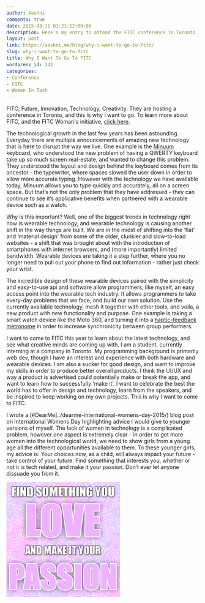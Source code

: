 ```yaml
---
author: Aashni
comments: true
date: 2015-03-11 01:21:12+00:00
description: Here's my entry to attend the FITC conference in Toronto
layout: post
link: https://aashni.me/blog/why-i-want-to-go-to-fitc/
slug: why-i-want-to-go-to-fitc
title: Why I Want To Go To FITC
wordpress_id: 142
categories:
- Conference
- FITC
- Women In Tech
---
```


FITC; Future, Innovation, Technology, Creativity. They are hosting a conference in Toronto, and this is why I want to go. To learn more about FITC, and the FITC Woman's initiative, [click here](http://fitc.ca/women/).

The technological growth in the last few years has been astounding. Everyday there are multiple announcements of  amazing new technology that is here to disrupt the way we live. One example is the [Minuum](http://minuum.com/) keyboard, who understood the new problem of having a QWERTY keyboard take up so much screen real-estate, and wanted to change this problem. They understood the layout and design behind the keyboard comes from its ancestor - the typewriter, where spaces slowed the user down in order to allow more accurate typing. However with the technology we have available today, Minuum allows you to type quickly and accurately, all on a screen space. But that’s not the only problem that they have addressed - they can continue to see it’s applicative benefits when partnered with a wearable device such as a watch.

Why is this important? Well, one of the biggest trends in technology right now is wearable technology, and wearable technology is causing another shift in the way things are built. We are in the midst of shifting into the ‘flat’ and ‘material design’ from some of the older, clunkier and slow-to-load websites - a shift that was brought about with the introduction of smartphones with internet browsers, and (more importantly) limited bandwidth. Wearable devices are taking it a step further, where you no longer need to pull out your phone to find out information - rather just check your wrist.

The incredible design of these wearable devices paired with the simplicity and easy-to-use api and software allow programmers, like myself, an easy access point into the wearable tech industry. It allows programmers to take every-day problems that we face, and build our own solution. Use the currently available technology, mesh it together with other tools, and voila, a new product with new functionality and purpose. One example is taking a smart watch device like the Moto 360, and turning it into a [haptic-feedback metronome](https://www.hackerleague.org/hackathons/uofthacks/hacks/pulse) in order to increase synchronicity between group performers.

I want to come to FITC this year to learn about the latest technology, and see what creative minds are coming up with. I am a student, currently interning at a company in Toronto. My programming background is primarily web dev, though I have an interest and experience with both hardware and wearable devices. I am also a sucker for good design, and want to improve my skills in order to produce better overall products. I think the UI/UX and way a product is advertised could potentially make or break the app, and want to learn how to successfully ‘make it’. I want to celebrate the best the world has to offer in design and technology, learn from the speakers, and be inspired to keep working on my own projects. This is why I want to come to FITC.

I wrote a [#DearMe]../dearme-international-womens-day-2015/) blog post on International Womens Day highlighting advice I would give to younger versions of myself. The lack of women in technology is a complicated problem, however one aspect is extremely clear - in order to get more women into the technological world, we need to show girls from a young age all the different opportunities available to them. To these younger girls, my advice is: Your choices now, as a child, will always impact your future - take control of your future. Find something that interests you, whether or not it is tech related, and make it your passion. Don’t ever let anyone dissuade you from it.

[![FITC 2015 Entry](./fitc01-297x300.png)](./fitc01-297x300.png)
